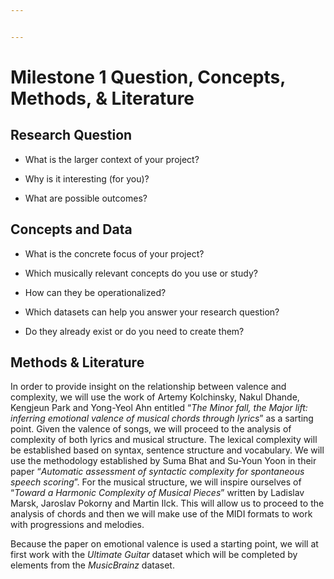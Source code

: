 ```yaml
---


---
```


<h1 id="milestone-1-question-concepts-methods--literature">Milestone 1 Question, Concepts, Methods, &amp; Literature</h1>
<h2 id="research-question">Research Question</h2>
<ul>
<li>
<p>What is the larger context of your project?</p>
</li>
<li>
<p>Why is it interesting (for you)?</p>
</li>
<li>
<p>What are possible outcomes?</p>
</li>
</ul>
<h2 id="concepts-and-data">Concepts and Data</h2>
<ul>
<li>
<p>What is the concrete focus of your project?</p>
</li>
<li>
<p>Which musically relevant concepts do you use or study?</p>
</li>
<li>
<p>How can they be operationalized?</p>
</li>
<li>
<p>Which datasets can help you answer your research question?</p>
</li>
<li>
<p>Do they already exist or do you need to create them?</p>
</li>
</ul>
<h2 id="methods--literature">Methods &amp; Literature</h2>
<p>In order to provide insight on the relationship between valence and complexity, we will use the work of Artemy Kolchinsky, Nakul Dhande, Kengjeun Park and Yong-Yeol Ahn entitled “<em>The Minor fall, the Major lift: inferring emotional valence of musical chords through lyrics</em>” as a sarting point. Given the valence of songs, we will proceed to the analysis of complexity of both lyrics and musical structure. The lexical complexity will be established based on syntax, sentence structure and vocabulary. We will use the methodology established  by Suma Bhat and Su-Youn Yoon  in their paper “<em>Automatic assessment of syntactic complexity for spontaneous speech scoring</em>”. For the musical structure, we will inspire ourselves of “<em>Toward a Harmonic Complexity of Musical Pieces</em>” written by Ladislav Marsk, Jaroslav Pokorny and Martin Ilck. This will allow us to proceed to the analysis of chords and then we will make use of the MIDI formats to work with progressions and melodies.</p>
<p>Because the paper on emotional valence is used a starting point, we will at first work with the <em>Ultimate Guitar</em> dataset which will be completed by elements from the <em>MusicBrainz</em> dataset.</p>

